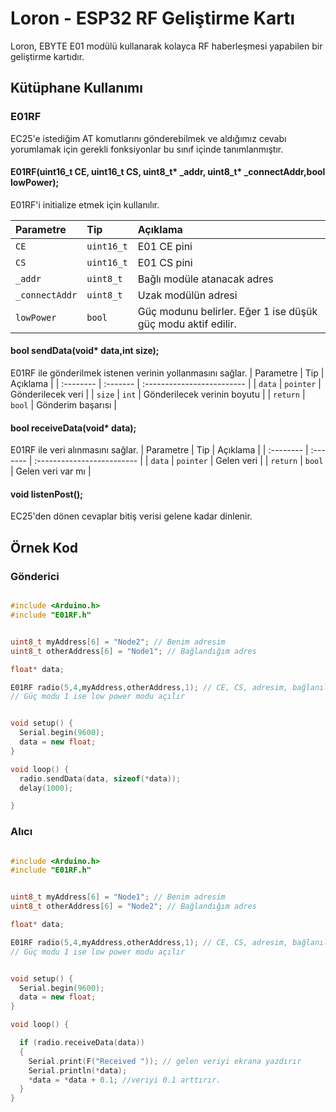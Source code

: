 
# Loron - ESP32 RF Geliştirme Kartı 

Loron, EBYTE E01 modülü kullanarak kolayca RF haberleşmesi yapabilen bir geliştirme kartıdır.




## Kütüphane Kullanımı

### E01RF 
EC25'e istediğim AT komutlarını gönderebilmek ve aldığımız cevabı yorumlamak için gerekli fonksiyonlar bu sınıf içinde tanımlanmıştır.

#### E01RF(uint16_t CE, uint16_t CS, uint8_t* _addr, uint8_t* _connectAddr,bool lowPower);
E01RF'i initialize etmek için kullanılır.

| Parametre | Tip     | Açıklama                |
| :-------- | :------- | :------------------------- |
| `CE` | `uint16_t` | E01 CE pini |
| `CS` | `uint16_t` | E01 CS pini |
| `_addr` | `uint8_t` | Bağlı modüle atanacak adres |
| `_connectAddr` | `uint8_t` | Uzak modülün adresi |
| `lowPower` | `bool` | Güç modunu belirler. Eğer 1 ise düşük güç modu aktif edilir. |

#### bool sendData(void* data,int size);
E01RF ile gönderilmek istenen verinin yollanmasını sağlar.
| Parametre | Tip     | Açıklama                |
| :-------- | :------- | :------------------------- |
| `data` | `pointer` | Gönderilecek veri |
| `size` | `int` | Gönderilecek verinin boyutu |
| `return` | `bool` | Gönderim başarısı |

#### bool receiveData(void* data); 
E01RF ile veri alınmasını sağlar.
| Parametre | Tip     | Açıklama                |
| :-------- | :------- | :------------------------- |
| `data` | `pointer` | Gelen veri |
| `return` | `bool` | Gelen veri var mı  |

#### void listenPost();
EC25'den dönen cevaplar bitiş verisi gelene kadar dinlenir.

## Örnek Kod

### Gönderici

```cpp

#include <Arduino.h>
#include "E01RF.h"


uint8_t myAddress[6] = "Node2"; // Benim adresim
uint8_t otherAddress[6] = "Node1"; // Bağlandığım adres

float* data;

E01RF radio(5,4,myAddress,otherAddress,1); // CE, CS, adresim, bağlanılacak adres, güç modu
// Güç modu 1 ise low power modu açılır 


void setup() {
  Serial.begin(9600);
  data = new float; 
} 

void loop() {
  radio.sendData(data, sizeof(*data));
  delay(1000); 

}
```

### Alıcı

```cpp

#include <Arduino.h>
#include "E01RF.h"


uint8_t myAddress[6] = "Node1"; // Benim adresim
uint8_t otherAddress[6] = "Node2"; // Bağlandığım adres

float* data;

E01RF radio(5,4,myAddress,otherAddress,1); // CE, CS, adresim, bağlanılacak adres, güç modu
// Güç modu 1 ise low power modu açılır 


void setup() {
  Serial.begin(9600);
  data = new float; 
} 

void loop() {

  if (radio.receiveData(data))
  {
    Serial.print(F("Received ")); // gelen veriyi ekrana yazdırır
    Serial.println(*data);
    *data = *data + 0.1; //veriyi 0.1 arttırır.
  } 
}
```
